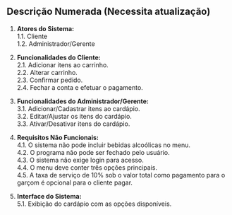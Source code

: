 ## **Descrição Numerada (Necessita atualização)**  

1. **Atores do Sistema:**  
   1.1. Cliente  
   1.2. Administrador/Gerente  

2. **Funcionalidades do Cliente:**  
   2.1. Adicionar itens ao carrinho.  
   2.2. Alterar carrinho.  
   2.3. Confirmar pedido.  
   2.4. Fechar a conta e efetuar o pagamento.  

3. **Funcionalidades do Administrador/Gerente:**  
   3.1. Adicionar/Cadastrar itens ao cardápio.  
   3.2. Editar/Ajustar os itens do cardápio.  
   3.3. Ativar/Desativar itens do cardápio.  

4. **Requisitos Não Funcionais:**  
   4.1. O sistema não pode incluir bebidas alcoólicas no menu.  
   4.2. O programa não pode ser fechado pelo usuário.  
   4.3. O sistema não exige login para acesso.  
   4.4. O menu deve conter três opções principais. <br>
   4.5. A taxa de serviço de 10% sob o valor total como pagamento para o garçom é opcional para o cliente pagar.

6. **Interface do Sistema:**  
   5.1. Exibição do cardápio com as opções disponíveis.  
